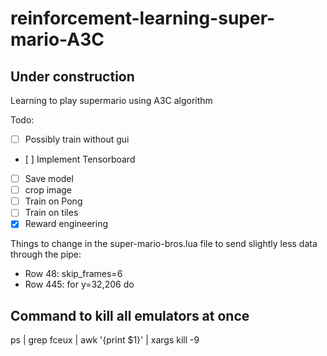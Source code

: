 # reinforcement-learning-super-mario-A3C
## Under construction
Learning to play supermario using A3C algorithm

Todo:
- [ ] Possibly train without gui
- [ ] Implement Tensorboard
- [ ] Save model
- [ ] crop image
- [ ] Train on Pong
- [ ] Train on tiles
- [X] Reward engineering

Things to change in the super-mario-bros.lua file to send slightly less data through the pipe:
- Row 48: skip\_frames=6
- Row 445: for y=32,206 do 

## Command to kill all emulators at once  
ps | grep fceux | awk '{print $1}' | xargs kill -9
